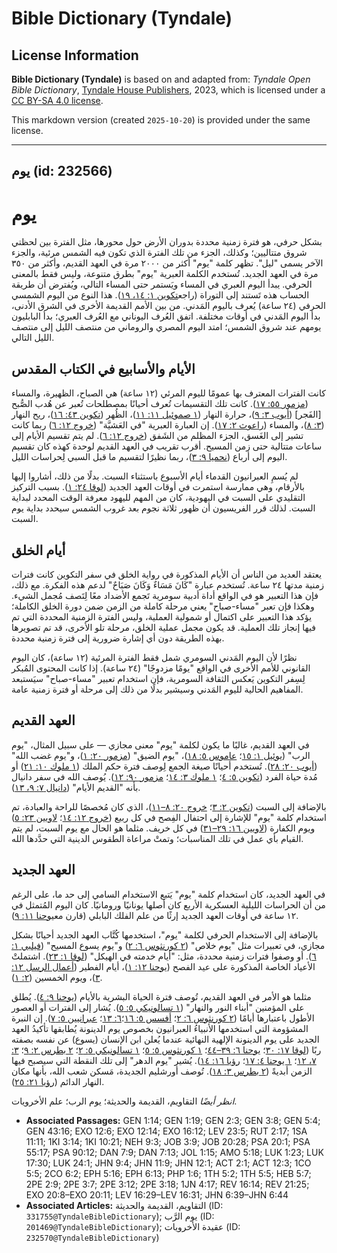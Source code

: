 # Bible Dictionary (Tyndale)

## License Information

**Bible Dictionary (Tyndale)** is based on and adapted from: _Tyndale Open Bible Dictionary_, [Tyndale House Publishers](https://tyndaleopenresources.com/), 2023, which is licensed under a [CC BY-SA 4.0 license](https://creativecommons.org/licenses/by-sa/4.0/legalcode.en).

This markdown version (created `2025-10-20`) is provided under the same license.



--------------------------------

## يوم (id: 232566)

يوم
===

بشكل حرفي، هو فترة زمنية محددة بدوران الأرض حول محورها، مثل الفترة بين لحظتي شروق متتاليين؛ وكذلك، الجزء من تلك الفترة الذي تكون فيه الشمس مرئية، والجزء الآخر يسمى "ليل". تظهر كلمة "يوم" أكثر من ٢٠٠٠ مرة في العهد القديم، وأكثر من ٣٥٠ مرة في العهد الجديد. تُستخدم الكلمة العبرية "يوم" بطرق متنوعة، وليس فقط بالمعنى الحرفي. يبدأ اليوم العبري في المساء ويَستمر حتى المساء التالي، ويُفترض أن طريقة الحساب هذه تَستند إلى التوراة (راجع[تكوين ١: ١٤، ١٩](https://ref.ly/Gen1:14)). هذا النوع من اليوم الشمسي الحرفي (٢٤ ساعة) يُعرف باليوم المَدني. من بين الأمم القديمة الأخرى في الشرق الأدنى، بدأ اليوم المَدني في أوقات مختلفة. اتفق العُرف اليوناني مع العُرف العبري؛ بدأ البابليون يومهم عند شروق الشمس؛ امتد اليوم المصري والروماني من منتصف الليل إلى منتصف الليل التالي.

الأيام والأسابيع في الكتاب المقدس
---------------------------------

كانت الفترات المعترف بها عمومًا لليوم المرئي (١٢ ساعة) هي الصباح، الظهيرة، والمساء ([مزمور ٥٥: ١٧](https://ref.ly/Ps55:17)). كانت تلك التقسيمات تُعرف أحيانًا بمصطلحات تُعبر عن هُدب الصُّبح \[الفَجر] ([أيوب ٣: ٩](https://ref.ly/Job3:9))، حرارة النهار ([١ صموئيل ١١: ١١](https://ref.ly/1Sam11:11))، الظُهر ([تكوين ٤٣: ١٦](https://ref.ly/Gen43:16))، ريح النهار ([٣: ٨](https://ref.ly/Gen3:8))، والمساء ([راعوث ٢: ١٧](https://ref.ly/Ruth2:17)). إن العبارة العبرية "في العَشيَّة" ([خروج ١٢: ٦](https://ref.ly/Exod12:6)) ربما كانت تشير إلى الغَسق، الجزء المظلم من الشَفق ([خروج ١٢: ٦](https://ref.ly/Exod16:12)). لم يتم تقسيم الأيام إلى ساعات متتالية حتى زمن المسيح. أقرب تقريب في العهد القديم لوحدة كهذه كان تقسيم اليوم إلى أرباع ([نحميا ٩: ٣](https://ref.ly/Neh9:3))، ربما نظيرًا لتقسيم ما قبل السبي لِحراسات الليل.

لم يُسمِ العبرانيون القدماء أيام الأسبوع باستثناء السبت. بدلًا من ذلك، أشاروا إليها بالأرقام، وهي ممارسة استمرت في أوقات العهد الجديد ([لوقا ٢٤: ١](https://ref.ly/Luke24:1)). بسبب التركيز التقليدي على السبت في اليهودية، كان من المهم لليهود معرفة الوقت المحدد لبداية السبت. لذلك قرر الفريسيون أن ظهور ثلاثة نجوم بعد غروب الشمس سيحدد بداية يوم السبت.

أيام الخلق
----------

يعتقد العديد من الناس أن الأيام المذكورة في رواية الخلق في سفر التكوين كانت فترات زمنية مدتها ٢٤ ساعة. تُستخدم عبارة "كَانَ مَسَاءٌ وَكَانَ صَبَاحٌ" لدعم هذه الفكرة. مع ذلك، فإن هذا التعبير هو في الواقع أداة أدبية سومرية تَجمع الأضداد معًا لِتَصف مُجمل الشيء. وهكذا فإن تعبر "مساء\-صباح" يعني مرحلة كاملة من الزمن ضمن دورة الخلق الكاملة؛ يؤكد هذا التعبير على اكتمال أو شمولية العملية، وليس الفترة الزمنية المحددة التي تم فيها إنجاز تلك العملية. قد يكون مجمل عملية الخلق، مرحلة تلو الأخرى، قد تم تصويرها بهذه الطريقة دون أي إشارة ضرورية إلى فترة زمنية محددة.

نظرًا لأن اليوم المَدني السومري شمل فقط الفترة المرئية (١٢ ساعة)، كان اليوم القانوني للأمم الأخرى في الواقع "يومًا مزدوجًا" (٢٤ ساعة). إذا كانت المحتوى المُبكر لِسِفر التكوين يَعكس الثقافة السومرية، فإن استخدام تعبير "مساء\-صباح" سيَستبعد المفاهيم الحالية لليوم المَدني وسيشير بدلًا من ذلك إلى مرحلة أو فترة زمنية عامة.

العهد القديم
------------

في العهد القديم، غالبًا ما يكون لكلمة "يوم" معنى مجازي — على سبيل المثال، "يوم الرب" ([يوئيل ١: ١٥](https://ref.ly/Joel1:15)؛ [عاموس ٥: ١٨](https://ref.ly/Amos5:18))، "يوم الضيق" ([مزمور ٢٠: ١](https://ref.ly/Ps20:1))، و"يوم غضب الله" ([أيوب ٢٠: ٢٨](https://ref.ly/Job20:28)). تُستخدم أحيانًا صيغة الجمع لِوصف فترة حكم الملك ([١ ملوك ١٠: ٢١](https://ref.ly/1Kgs10:21)) أو مُدة حياة الفرد ([تكوين ٥: ٤](https://ref.ly/Gen5:4)؛ [١ ملوك ٣: ١٤](https://ref.ly/1Kgs3:14)؛ [مزمور ٩٠: ١٢](https://ref.ly/Ps90:12)). يُوصف الله في سفر دانيال بأنه "القديم الأيام" ([دانيال ٧: ٩، ١٣](https://ref.ly/Dan7:9)).

بالإضافة إلى السبت ([تكوين ٢: ٣](https://ref.ly/Gen2:3)؛ [خروج ٢٠: ٨–١١](https://ref.ly/Exod20:8-Exod20:11))، الذي كان مُخصصًا للراحة والعبادة، تم استخدام كلمة "يوم" للإشارة إلى احتفال الفِصح في كل ربيع ([خروج ١٢: ١٤](https://ref.ly/Exod12:14)؛ [لاويين ٢٣: ٥](https://ref.ly/Lev23:5)) ويوم الكفارة ([لاويين ١٦: ٢٩–٣١](https://ref.ly/Lev16:29-Lev16:31)) في كل خريف. مثلما هو الحال مع يوم السبت، لم يتم القيام بأي عمل في تلك المناسبات؛ وتمتْ مراعاة الطقوس الدينية التي حدَّدها الله.

العهد الجديد
------------

في العهد الجديد، كان استخدام كلمة "يوم" يَتبع الاستخدام السامي إلى حد ما، على الرغم من أن الحراسات الليلية العسكرية الأربع كان أصلها يونانيًا ورومانيًا. كان اليوم المُتمثل في ١٢ ساعة في أوقات العهد الجديد إرثًا من علم الفلك البابلي (قارن مع[يوحنا ١١: ٩](https://ref.ly/John11:9)).

بالإضافة إلى الاستخدام الحرفي لكلمة "يوم"، استخدمها كُتَّاب العهد الجديد أحيانًا بشكل مجازي، في تعبيرات مثل "يوم خلاص" ([٢ كورنثوس ٦: ٢](https://ref.ly/2Cor6:2)) و"يوم يسوع المسيح" ([فيلبي ١: ٦](https://ref.ly/Phil1:6)). أو وصفوا فترات زمنية محددة، مثل: "أيام خدمته في الهيكل" ([لوقا ١: ٢٣](https://ref.ly/Luke1:23)). اشتملتْ الأعياد الخاصة المذكورة على عيد الفصح ([يوحنا ١٢: ١](https://ref.ly/John12:1))، أيام الفطير ([أعمال الرسل ١٢: ٣](https://ref.ly/Acts12:3))، ويوم الخمسين ([٢: ١](https://ref.ly/Acts2:1)).

مثلما هو الأمر في العهد القديم، تُوصف فترة الحياة البشرية بالأيام ([يوحنا ٩: ٤](https://ref.ly/John9:4)). يُطلق على المؤمنين "أبناء النور والنهار" ([١ تسالونيكي ٥: ٥](https://ref.ly/1Thess5:5)). يُشار إلى الفترات أو العصور الأطول باعتبارها أيامًا ([٢ كورنثوس ٦: ٢](https://ref.ly/2Cor6:2)؛ [أفسس ٥: ١٦](https://ref.ly/Eph5:16)؛[٦: ١٣](https://ref.ly/Eph6:13)؛ [عبرانيين ٥: ٧](https://ref.ly/Heb5:7)). إن النبرة المشؤومة التي استخدمها الأنبياءُ العبرانيون بخصوص يوم الدينونة يُطابقها تأكيدُ العهد الجديد على يوم الدينونة الإلهية النهائية عندما يُعلن ابن الإنسان (يسوع) عن نفسه بصفته ربًا ([لوقا ١٧: ٣٠](https://ref.ly/Luke17:30)؛ [يوحنا ٦: ٣٩–٤٤](https://ref.ly/John6:39-John6:44)؛ [١ كورنثوس ٥: ٥](https://ref.ly/1Cor5:5)؛ [١ تسالونيكي ٥: ٢](https://ref.ly/1Thess5:2)؛ [٢ بطرس ٢: ٩](https://ref.ly/2Pet2:9)؛ [٣: ٧، ١٢](https://ref.ly/2Pet3:7)؛ [١ يوحنا ٤: ١٧](https://ref.ly/1John4:17)؛ [رؤيا ١٦: ١٤](https://ref.ly/Rev16:14)). يُشير "يوم الدهر" إلى تلك النقطة التي سيصبح فيها الزمن أبديةً ([٢ بطرس ٣: ١٨](https://ref.ly/2Pet3:18)). تُوصف أورشليم الجديدة، مَسكن شعب الله، بأنها مكان النهار الدائم ([رؤيا ٢١: ٢٥](https://ref.ly/Rev21:25)).

*انظر أيضًا* التقاويم، القديمة والحديثة؛ يوم الرب؛ علم الأخرويات.

* **Associated Passages:** GEN 1:14; GEN 1:19; GEN 2:3; GEN 3:8; GEN 5:4; GEN 43:16; EXO 12:6; EXO 12:14; EXO 16:12; LEV 23:5; RUT 2:17; 1SA 11:11; 1KI 3:14; 1KI 10:21; NEH 9:3; JOB 3:9; JOB 20:28; PSA 20:1; PSA 55:17; PSA 90:12; DAN 7:9; DAN 7:13; JOL 1:15; AMO 5:18; LUK 1:23; LUK 17:30; LUK 24:1; JHN 9:4; JHN 11:9; JHN 12:1; ACT 2:1; ACT 12:3; 1CO 5:5; 2CO 6:2; EPH 5:16; EPH 6:13; PHP 1:6; 1TH 5:2; 1TH 5:5; HEB 5:7; 2PE 2:9; 2PE 3:7; 2PE 3:12; 2PE 3:18; 1JN 4:17; REV 16:14; REV 21:25; EXO 20:8–EXO 20:11; LEV 16:29–LEV 16:31; JHN 6:39–JHN 6:44
* **Associated Articles:** التقاويم، القديمة والحديثة (ID: `331755@TyndaleBibleDictionary`); يوم الرَّب (ID: `201469@TyndaleBibleDictionary`); عقيدة الأخرويات (ID: `232570@TyndaleBibleDictionary`)

